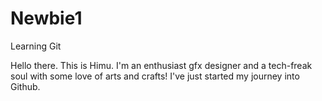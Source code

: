 # Newbie1
Learning Git

Hello there.
This is Himu. I'm an enthusiast gfx designer and a tech-freak soul with some love of arts and crafts! I've just started my journey into Github.


